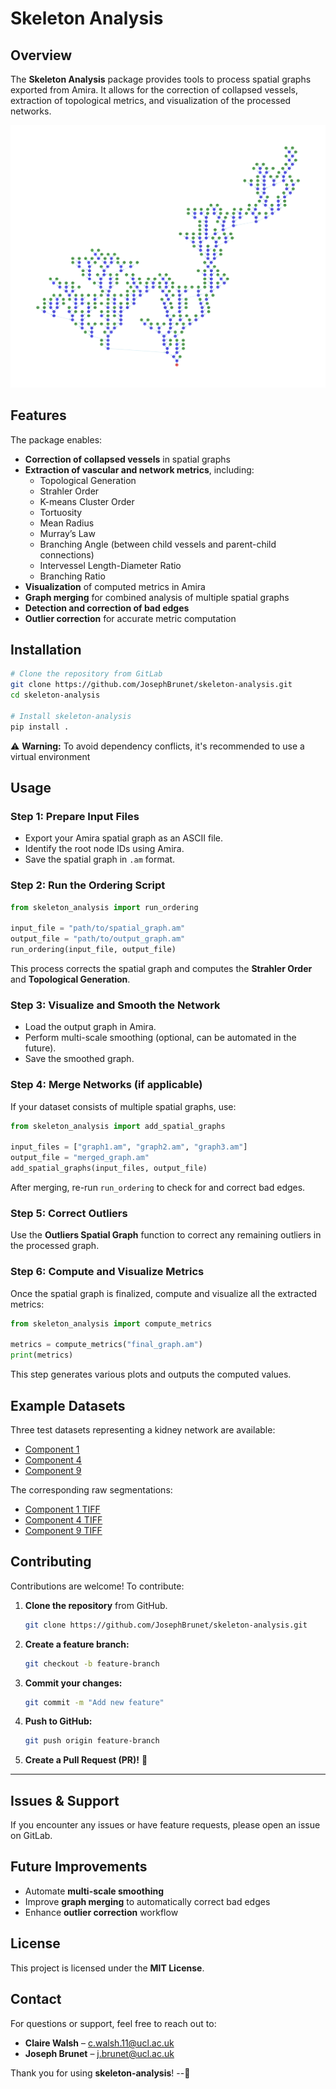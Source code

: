 # Skeleton Analysis

## Overview
The **Skeleton Analysis** package provides tools to process spatial graphs exported from Amira. It allows for the correction of collapsed vessels, extraction of topological metrics, and visualization of the processed networks.

![tree example](assets/images/tree_example.png)

## Features
The package enables:
- **Correction of collapsed vessels** in spatial graphs
- **Extraction of vascular and network metrics**, including:
  - Topological Generation
  - Strahler Order
  - K-means Cluster Order
  - Tortuosity
  - Mean Radius
  - Murray’s Law
  - Branching Angle (between child vessels and parent-child connections)
  - Intervessel Length-Diameter Ratio
  - Branching Ratio
- **Visualization** of computed metrics in Amira
- **Graph merging** for combined analysis of multiple spatial graphs
- **Detection and correction of bad edges**
- **Outlier correction** for accurate metric computation

## Installation

```sh
# Clone the repository from GitLab
git clone https://github.com/JosephBrunet/skeleton-analysis.git
cd skeleton-analysis

# Install skeleton-analysis
pip install .
```


⚠️ **Warning:** To avoid dependency conflicts, it's recommended to use a virtual environment


## Usage
### Step 1: Prepare Input Files
- Export your Amira spatial graph as an ASCII file.
- Identify the root node IDs using Amira.
- Save the spatial graph in `.am` format.

### Step 2: Run the Ordering Script
```python
from skeleton_analysis import run_ordering

input_file = "path/to/spatial_graph.am"
output_file = "path/to/output_graph.am"
run_ordering(input_file, output_file)
```
This process corrects the spatial graph and computes the **Strahler Order** and **Topological Generation**.

### Step 3: Visualize and Smooth the Network
- Load the output graph in Amira.
- Perform multi-scale smoothing (optional, can be automated in the future).
- Save the smoothed graph.

### Step 4: Merge Networks (if applicable)
If your dataset consists of multiple spatial graphs, use:
```python
from skeleton_analysis import add_spatial_graphs

input_files = ["graph1.am", "graph2.am", "graph3.am"]
output_file = "merged_graph.am"
add_spatial_graphs(input_files, output_file)
```
After merging, re-run `run_ordering` to check for and correct bad edges.

### Step 5: Correct Outliers
Use the **Outliers Spatial Graph** function to correct any remaining outliers in the processed graph.

### Step 6: Compute and Visualize Metrics
Once the spatial graph is finalized, compute and visualize all the extracted metrics:
```python
from skeleton_analysis import compute_metrics

metrics = compute_metrics("final_graph.am")
print(metrics)
```
This step generates various plots and outputs the computed values.

## Example Datasets
Three test datasets representing a kidney network are available:
- [Component 1](https://www.dropbox.com/scl/fi/umhuiabl7p9hvcab2al5m/50um-LADAF-2021-17_labels_finalised_2_connected_component1.Spatial-Graph.am?rlkey=644v5me9sewmd4y1mg4r52e3h&dl=0)
- [Component 4](https://www.dropbox.com/scl/fi/vsqrnn9gh73xbtxochbiz/50um-LADAF-2021-17_labels_finalised_2_connected_component4.Spatial-Graph.am?rlkey=1z5q77hnvvw8738ilzx6ast87&dl=0)
- [Component 9](https://www.dropbox.com/scl/fi/eym4xrbqb8w1q17ofov3d/50um-LADAF-2021-17_labels_finalised_2connected_component9.Spatial-Graph.am?rlkey=j8hpzrzmnnihx45cb4cu5uh49&dl=0)

The corresponding raw segmentations:
- [Component 1 TIFF](https://www.dropbox.com/scl/fi/rd74fn79yrhnzoywss6n5/50um-LADAF-2021-17_labels_finalised_2_cc1.tif?rlkey=0vv3tzbltgmah07fzr5dri7fp&dl=0)
- [Component 4 TIFF](https://www.dropbox.com/scl/fi/fy1srgl9mv4to8331a3kc/50um-LADAF-2021-17_labels_finalised_2_cc4.tif?rlkey=ef538sm9d6a0tnomag3weyoym&dl=0)
- [Component 9 TIFF](https://www.dropbox.com/scl/fi/ij5xk7be7dcjwghdf0zhi/50um-LADAF-2021-17_labels_finalised_2_cc9.tif?rlkey=w1evnurimlygyprtos4fn5e0j&dl=0)


## Contributing

Contributions are welcome! To contribute:

1. **Clone the repository** from GitHub.
    ```sh
    git clone https://github.com/JosephBrunet/skeleton-analysis.git
    ```
2. **Create a feature branch:**  
   ```sh
   git checkout -b feature-branch
   ```
3. **Commit your changes:**  
   ```sh
   git commit -m "Add new feature"
   ```
4. **Push to GitHub:**  
   ```sh
   git push origin feature-branch
   ```
5. **Create a Pull Request (PR)!** 🎉

---

## Issues & Support

If you encounter any issues or have feature requests, please open an issue on GitLab.


## Future Improvements
- Automate **multi-scale smoothing**
- Improve **graph merging** to automatically correct bad edges
- Enhance **outlier correction** workflow

## License
This project is licensed under the **MIT License**.

## Contact
For questions or support, feel free to reach out to:
- **Claire Walsh** – [c.walsh.11@ucl.ac.uk](mailto:c.walsh.11@ucl.ac.uk)
- **Joseph Brunet** – [j.brunet@ucl.ac.uk](mailto:j.brunet@ucl.ac.uk)

Thank you for using **skeleton-analysis**! --🚌
